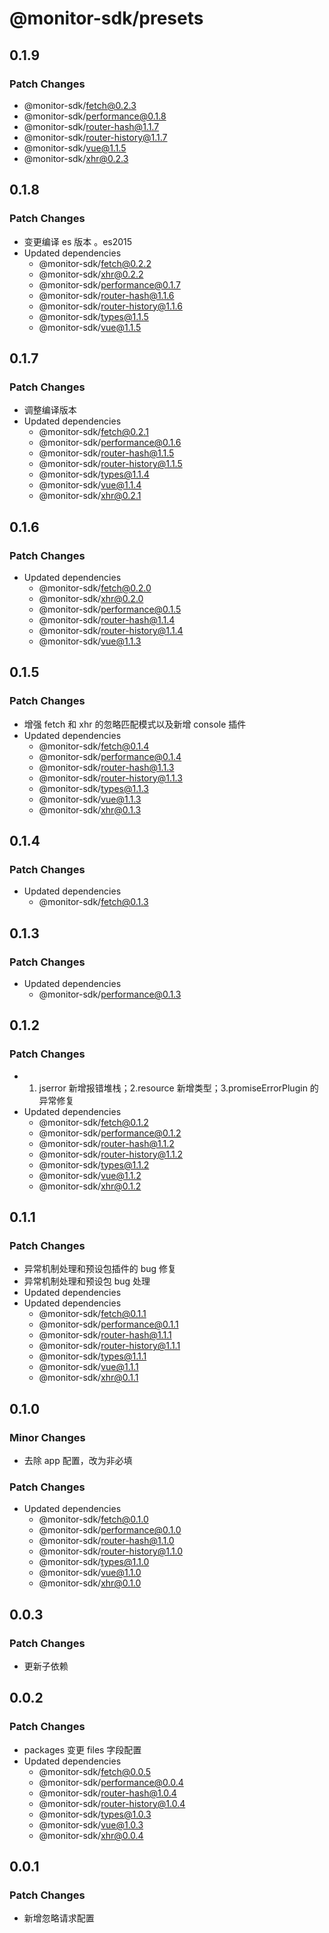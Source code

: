 # @monitor-sdk/presets

## 0.1.9

### Patch Changes

-   @monitor-sdk/fetch@0.2.3
-   @monitor-sdk/performance@0.1.8
-   @monitor-sdk/router-hash@1.1.7
-   @monitor-sdk/router-history@1.1.7
-   @monitor-sdk/vue@1.1.5
-   @monitor-sdk/xhr@0.2.3

## 0.1.8

### Patch Changes

-   变更编译 es 版本 。es2015
-   Updated dependencies
    -   @monitor-sdk/fetch@0.2.2
    -   @monitor-sdk/xhr@0.2.2
    -   @monitor-sdk/performance@0.1.7
    -   @monitor-sdk/router-hash@1.1.6
    -   @monitor-sdk/router-history@1.1.6
    -   @monitor-sdk/types@1.1.5
    -   @monitor-sdk/vue@1.1.5

## 0.1.7

### Patch Changes

-   调整编译版本
-   Updated dependencies
    -   @monitor-sdk/fetch@0.2.1
    -   @monitor-sdk/performance@0.1.6
    -   @monitor-sdk/router-hash@1.1.5
    -   @monitor-sdk/router-history@1.1.5
    -   @monitor-sdk/types@1.1.4
    -   @monitor-sdk/vue@1.1.4
    -   @monitor-sdk/xhr@0.2.1

## 0.1.6

### Patch Changes

-   Updated dependencies
    -   @monitor-sdk/fetch@0.2.0
    -   @monitor-sdk/xhr@0.2.0
    -   @monitor-sdk/performance@0.1.5
    -   @monitor-sdk/router-hash@1.1.4
    -   @monitor-sdk/router-history@1.1.4
    -   @monitor-sdk/vue@1.1.3

## 0.1.5

### Patch Changes

-   增强 fetch 和 xhr 的忽略匹配模式以及新增 console 插件
-   Updated dependencies
    -   @monitor-sdk/fetch@0.1.4
    -   @monitor-sdk/performance@0.1.4
    -   @monitor-sdk/router-hash@1.1.3
    -   @monitor-sdk/router-history@1.1.3
    -   @monitor-sdk/types@1.1.3
    -   @monitor-sdk/vue@1.1.3
    -   @monitor-sdk/xhr@0.1.3

## 0.1.4

### Patch Changes

-   Updated dependencies
    -   @monitor-sdk/fetch@0.1.3

## 0.1.3

### Patch Changes

-   Updated dependencies
    -   @monitor-sdk/performance@0.1.3

## 0.1.2

### Patch Changes

-   1. jserror 新增报错堆栈；2.resource 新增类型；3.promiseErrorPlugin 的异常修复
-   Updated dependencies
    -   @monitor-sdk/fetch@0.1.2
    -   @monitor-sdk/performance@0.1.2
    -   @monitor-sdk/router-hash@1.1.2
    -   @monitor-sdk/router-history@1.1.2
    -   @monitor-sdk/types@1.1.2
    -   @monitor-sdk/vue@1.1.2
    -   @monitor-sdk/xhr@0.1.2

## 0.1.1

### Patch Changes

-   异常机制处理和预设包插件的 bug 修复
-   异常机制处理和预设包 bug 处理
-   Updated dependencies
-   Updated dependencies
    -   @monitor-sdk/fetch@0.1.1
    -   @monitor-sdk/performance@0.1.1
    -   @monitor-sdk/router-hash@1.1.1
    -   @monitor-sdk/router-history@1.1.1
    -   @monitor-sdk/types@1.1.1
    -   @monitor-sdk/vue@1.1.1
    -   @monitor-sdk/xhr@0.1.1

## 0.1.0

### Minor Changes

-   去除 app 配置，改为非必填

### Patch Changes

-   Updated dependencies
    -   @monitor-sdk/fetch@0.1.0
    -   @monitor-sdk/performance@0.1.0
    -   @monitor-sdk/router-hash@1.1.0
    -   @monitor-sdk/router-history@1.1.0
    -   @monitor-sdk/types@1.1.0
    -   @monitor-sdk/vue@1.1.0
    -   @monitor-sdk/xhr@0.1.0

## 0.0.3

### Patch Changes

-   更新子依赖

## 0.0.2

### Patch Changes

-   packages 变更 files 字段配置
-   Updated dependencies
    -   @monitor-sdk/fetch@0.0.5
    -   @monitor-sdk/performance@0.0.4
    -   @monitor-sdk/router-hash@1.0.4
    -   @monitor-sdk/router-history@1.0.4
    -   @monitor-sdk/types@1.0.3
    -   @monitor-sdk/vue@1.0.3
    -   @monitor-sdk/xhr@0.0.4

## 0.0.1

### Patch Changes

-   新增忽略请求配置
